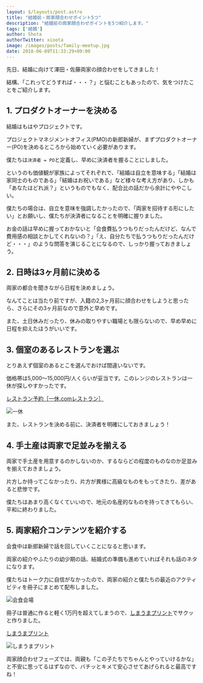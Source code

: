 ```yaml
---
layout: $/layouts/post.astro
title: "結婚前・両家顔合わせポイント5つ"
description: "結婚前の両家顔合わせポイントを5つ紹介します。"
tags: ['結婚']
author: Shota
authorTwitter: xioota
image: /images/posts/family-meetup.jpg
date: 2018-06-09T11:33:29+09:00
---
```


先日、結婚に向けて澤田・佐藤両家の顔合わせをしてきました！

結構、「これってどうすれば・・・？」と悩むこともあったので、気をつけたことをご紹介します。

## 1. プロダクトオーナーを決める

結婚はもはやプロジェクトです。

プロジェクトマネジメントオフィス(PMO)の新郎新婦が、まずプロダクトオーナー(PO)を決めるところから始めていく必要があります。

僕たちは`決済者 = PO`と定義し、早めに決済者を握ることにしました。

というのも価値観が家族によってそれぞれで、「結婚は自立を意味する」「結婚は家同士のものである」「結婚はお祝いである」など様々な考え方があり、しかも「あなたはどれ派？」というものでもなく、配合比の話だから余計にややこしい。

僕たちの場合は、自立を意味を強調したかったので、「両家を招待する形にしたい」とお願いし、僕たちが決済者になることを明確に握りました。

お金の話は早めに握っておかないと「会食費払うつもりだったんだけど、なんで費用感の相談とかしてくれないの？」「え、自分たちで払うつもりだったんだけど・・・」のような問答を演じることになるので、しっかり握っておきましょう。

## 2. 日時は3ヶ月前に決める

両家の都合を聞きながら日程を決めましょう。

なんてことは当たり前ですが、入籍の2,3ヶ月前に顔合わせをしようと思ったら、さらにその3ヶ月前なので意外と早めです。

また、土日休みだったり、休みの取りやすい職場とも限らないので、早め早めに日程を抑えたほうがいいです。

## 3. 個室のあるレストランを選ぶ

とりあえず個室のあるとこを選んでおけば間違いないです。

価格帯は5,000〜15,000円/人くらいが妥当です。このレンジのレストランは一休が探しやすかったです。

[レストラン予約［一休.comレストラン］](https://restaurant.ikyu.com/)

![一休](/images/posts/ikkyu.jpg)

また、レストランを決める前に、決済者を明確にしておきましょう！

## 4. 手土産は両家で足並みを揃える

両家で手土産を用意するのかしないのか、するならどの程度のものなのか足並みを揃えておきましょう。

片方しか持ってこなかったり、片方が異様に高級なものをもってきたり、差があると悲惨です。

僕たちはあまり高くなくていいので、地元の名産的なものを持ってきてもらい、平和に終わりました。

## 5. 両家紹介コンテンツを紹介する

会食中は新郎新婦で話を回していくことになると思います。

両家の紹介やふたりの幼少期の話、結婚式の準備も進めていればそれも話のネタになります。

僕たちはトーク力に自信がなかったので、両家の紹介と僕たちの最近のアクティビティを冊子にまとめて配布しました。

![会食会場](/images/posts/family-meetup.jpg)

冊子は普通に作ると軽く1万円を超えてしまうので、[しまうまプリント](https://www.n-pri.jp/)でサクッと作りました。

[しまうまプリント](https://www.n-pri.jp/)

![しまうまプリント](/images/posts/shimauma-print.jpg)

両家顔合わせフェーズでは、両親も「この子たちでちゃんとやっていけるかな」と不安に思ってるはずなので、バチッとキメて安心させてあげられると最高ですね！

